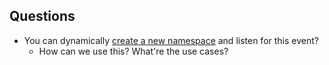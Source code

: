 ## Questions

- You can dynamically [create a new namespace](https://socket.io/docs/v4/server-api/#event-new_namespace) and listen for this event?
    - How can we use this? What're the use cases?